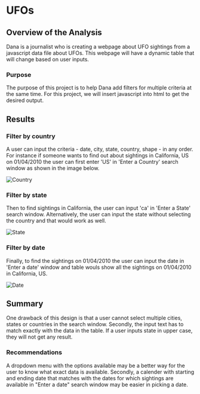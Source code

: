 # UFOs

## Overview of the Analysis
Dana is a journalist who is creating a webpage about UFO sightings from a javascript data file about UFOs. This webpage will have a dynamic table that will change based on user inputs. 

### Purpose
The purpose of this project is to help Dana add filters for multiple criteria at the same time. For this project, we will insert javascript into html to get the desired output.

## Results

### Filter by country
A user can input the criteria - date, city, state, country, shape - in any order. For instance if someone wants to find out about sightings in California, US on 01/04/2010 the user can first enter 'US' in 'Enter a Country' search window as shown in the image below.  

![Country]()

### Filter by state
Then to find sightings in California, the user can input 'ca' in 'Enter a State' search window. Alternatively, the user can input the state without selecting the country and that would work as well.   

![State]()

### Filter by date
Finally, to find the sightings on 01/04/2010 the user can input the date in 'Enter a date' window and table wouls show all the sightings on 01/04/2010 in California, US. 

![Date]()

## Summary 
One drawback of this design is that a user cannot select multiple cities, states or countries in the search window. Secondly, the input text has to match exactly with the data in the table. If a user inputs state in upper case, they will not get any result.
 
### Recommendations
A dropdown menu with the options available may be a better way for the user to know what exact data is available. Secondly, a calender with starting and ending date that matches with the dates for which sightings are available in "Enter a date" search window may be easier in picking a date. 
